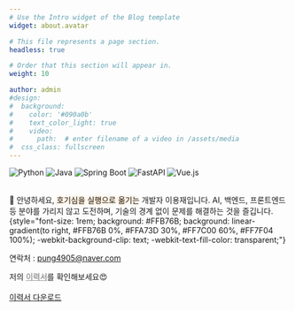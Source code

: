 ```yaml
---
# Use the Intro widget of the Blog template
widget: about.avatar

# This file represents a page section.
headless: true

# Order that this section will appear in.
weight: 10

author: admin
#design:
#  background:
#    color: '#090a0b'
#    text_color_light: true
#    video:
#      path:  # enter filename of a video in /assets/media
#  css_class: fullscreen
---
```

<style>
@keyframes glow {
  0% {
    text-shadow: 0 0 5px #FFB76B;
  }
  50% {
    text-shadow: 0 0 20px #FFB76B, 0 0 30px #FFA73D;
  }
  100% {
    text-shadow: 0 0 5px #FFB76B;
  }
}
.glowing-text {
  animation: glow 2s infinite;
}
</style>
<div class="skill-badges">
<img src="https://img.shields.io/badge/Python-3776AB?style=for-the-badge&logo=python&logoColor=white" alt="Python">
<img src="https://img.shields.io/badge/Java-ED8B00?style=for-the-badge&logo=openjdk&logoColor=white" alt="Java">
<img src="https://img.shields.io/badge/Spring_Boot-6DB33F?style=for-the-badge&logo=spring-boot&logoColor=white" alt="Spring Boot">
<img src="https://img.shields.io/badge/FastAPI-009688?style=for-the-badge&logo=fastapi&logoColor=white" alt="FastAPI">
<img src="https://img.shields.io/badge/Vue.js-35495E?style=for-the-badge&logo=vue.js&logoColor=4FC08D" alt="Vue.js">
</div>
<br>

👋 안녕하세요, <span class="glowing-text">호기심을 실행으로 옮기는</span> 개발자 이용재입니다.
AI, 백엔드, 프론트엔드 등 분야를 가리지 않고 도전하며, 기술의 경계 없이 문제를 해결하는 것을 즐깁니다.
{style="font-size: 1rem; background: #FFB76B; background: linear-gradient(to right, #FFB76B 0%, #FFA73D 30%, #FF7C00 60%, #FF7F04 100%); -webkit-background-clip: text; -webkit-text-fill-color: transparent;"}

연락처 : pung4905@naver.com

 저의 <a href="/about/" style="color: #9c9c9cff; font-weight: bold;">이력서</a>를 확인해보세요😍<br><br>
<a href="/uploads/resume.pdf" target="_blank" class="btn btn-primary"><i class="fas fa-download"></i> 이력서 다운로드</a>
